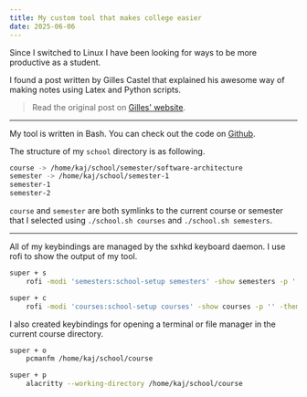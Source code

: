 ```yaml
---
title: My custom tool that makes college easier
date: 2025-06-06
---
```


Since I switched to Linux I have been looking for ways to be more productive as a student.

I found a post written by Gilles Castel that explained his awesome way of making notes using Latex and Python scripts.

> Read the original post on [Gilles' website](https://castel.dev/post/lecture-notes-3).

---

My tool is written in Bash. You can check out the code on [Github](https://github.com/niceduckdev/setup-for-college).

The structure of my `school` directory is as following.

```sh
course -> /home/kaj/school/semester/software-architecture
semester -> /home/kaj/school/semester-1
semester-1
semester-2
```

`course` and `semester` are both symlinks to the current course or semester that I selected using `./school.sh courses` and `./school.sh semesters`.

---

All of my keybindings are managed by the sxhkd keyboard daemon. I use rofi to show the output of my tool.

```sh
super + s
    rofi -modi 'semesters:school-setup semesters' -show semesters -p '' -theme-str 'prompt \{ enabled: false; \}'
```

```sh
super + c
	rofi -modi 'courses:school-setup courses' -show courses -p '' -theme-str 'prompt \{ enabled: false; \}'
```

I also created keybindings for opening a terminal or file manager in the current course directory.

```sh
super + o
	pcmanfm /home/kaj/school/course
```

```sh
super + p
	alacritty --working-directory /home/kaj/school/course
```